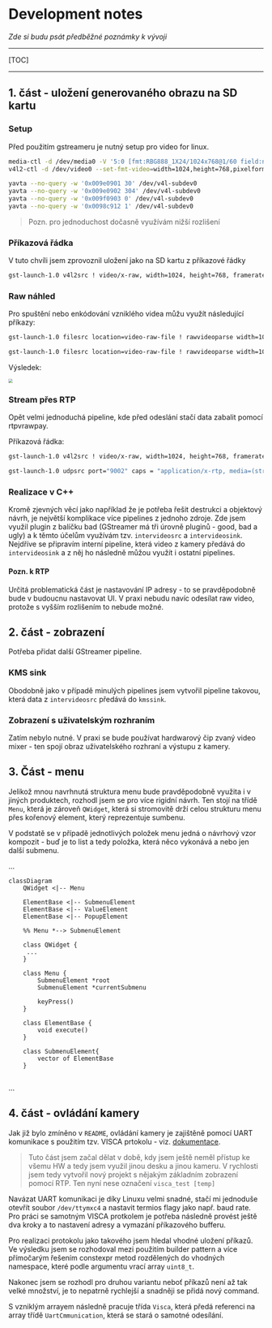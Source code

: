 # Development notes

*Zde si budu psát předběžné poznámky k vývoji*

---

[TOC]

---

## 1. část - uložení generovaného obrazu na SD kartu

### Setup

Před použitím gstreameru je nutný setup pro video for linux. 

```bash
media-ctl -d /dev/media0 -V '5:0 [fmt:RBG888_1X24/1024x768@1/60 field:none]'
v4l2-ctl -d /dev/video0 --set-fmt-video=width=1024,height=768,pixelformat='RGB3'

yavta --no-query -w '0x009e0901 30' /dev/v4l-subdev0
yavta --no-query -w '0x009e0902 304' /dev/v4l-subdev0
yavta --no-query -w '0x009f0903 0' /dev/v4l-subdev0
yavta --no-query -w '0x0098c912 1' /dev/v4l-subdev0
```

> Pozn. pro jednoduchost dočasně využívám nižší rozlišení

### Příkazová řádka

V tuto chvíli jsem zprovoznil uložení jako na SD kartu z příkazové řádky

```bash
gst-launch-1.0 v4l2src ! video/x-raw, width=1024, height=768, framerate=60/1, format=RGB !  filesink location=/media/sd-mmcblk1p2/video-raw-file
```

### Raw náhled

Pro spuštění nebo enkódování vzniklého videa můžu využít následující příkazy:

```bash
gst-launch-1.0 filesrc location=video-raw-file ! rawvideoparse width=1024 height=768 format=16 framerate=60/1 ! autovideoconvert ! autovideosink

gst-launch-1.0 filesrc location=video-raw-file ! rawvideoparse width=1024 height=768 format=16 framerate=60/1 ! autovideoconvert ! x264enc ! mp4mux ! filesink location=tpg.mp4
```

Výsledek:

<img src="README.assets/tpg.gif" style="zoom:50%;" />

### Stream přes RTP

Opět velmi jednoduchá pipeline, kde před odeslání stačí data zabalit pomocí rtpvrawpay.

Příkazová řádka:

```bash
gst-launch-1.0 v4l2src ! video/x-raw, width=1024, height=768, framerate=60/1, format=RGB ! rtpvrawpay ! udpsink port=9002 host=10.15.1.77

gst-launch-1.0 udpsrc port="9002" caps = "application/x-rtp, media=(string)video, width=(string)1024, framerate=(fraction)60/1, height=(string)768, format=(string)RGB" ! rtpvrawdepay ! videoconvert ! autovideosink
```

### Realizace v C++

Kromě zjevných věcí jako například že je potřeba řešit destrukci a objektový návrh, je největší komplikace více pipelines z jednoho zdroje. Zde jsem využil plugin z balíčku bad (GStreamer má tři úrovně pluginů - good, bad a ugly) a k těmto účelům využívám tzv. `intervideosrc` a `intervideosink`. Nejdříve se připravím interní pipeline, která video z kamery předává do `intervideosink` a z něj ho následně můžou využít i ostatní pipelines.

#### Pozn. k RTP

Určitá problematická část je nastavování IP adresy - to se pravděpodobně bude v budoucnu nastavovat UI.
V praxi nebudu navíc odesílat raw video, protože s vyšším rozlišením to nebude možné.

## 2. část - zobrazení

Potřeba přidat další GStreamer pipeline.

### KMS sink

Obodobně jako v případě minulých pipelines jsem vytvořil pipeline takovou, která data z `intervideosrc` předává do `kmssink`.

### Zobrazení s uživatelským rozhraním

Zatím nebylo nutné. V praxi se bude používat hardwarový čip zvaný video mixer - ten spojí obraz uživatelského rozhraní a výstupu z kamery.

## 3. Část - menu

Jelikož mnou navrhnutá struktura menu bude pravděpodobně využita i v jiných produktech, rozhodl jsem se pro více rigidní návrh. Ten stojí na třídě `Menu`, která je zároveň `QWidget`, která si stromovitě drží celou strukturu menu přes kořenový element, který reprezentuje sumbenu.

V podstatě se v případě jednotlivých položek menu jedná o návrhový vzor kompozit - buď je to list a tedy položka, která něco vykonává a nebo jen další submenu.

...

```mermaid
classDiagram
    QWidget <|-- Menu

    ElementBase <|-- SubmenuElement
    ElementBase <|-- ValueElement
    ElementBase <|-- PopupElement

	%% Menu *--> SubmenuElement

	class QWidget {
	 ...
	}
	
	class Menu {
		SubmenuElement *root
		SubmenuElement *currentSubmenu
		
		keyPress()
	}
	
	class ElementBase {
		void execute()
	}
	
    class SubmenuElement{
		vector of ElementBase
	}
	

```

...

## 4. část - ovládání kamery

Jak již bylo zmíněno v `README`, ovládání kamery je zajištěně pomocí UART komunikace s použitím tzv. VISCA prtokolu - viz. [dokumentace](https://www.sony.net/Products/CameraSystem/CA/BRC_X1000_BRC_H800/Technical_Document/C456100121.pdf).

> Tuto část jsem začal dělat v době, kdy jsem ještě neměl přístup ke všemu HW a tedy jsem využil jinou desku a jinou kameru. V rychlosti jsem tedy vytvořil nový projekt s nějakým základním zobrazení pomocí RTP. Ten nyní nese označení `visca_test [temp]`

Navázat UART komunikaci je díky Linuxu velmi snadné, stačí mi jednoduše otevřít soubor `/dev/ttymxc4` a nastavit termios flagy jako např. baud rate. Pro práci se samotným VISCA protkolem je potřeba následně provést ještě dva kroky a to nastavení adresy a vymazání příkazového bufferu.

Pro realizaci protokolu jako takového jsem hledal vhodné uložení příkazů. Ve výsledku jsem se rozhodoval mezi použitím builder pattern a více přímočarým řešením constexpr metod rozdělených do vhodných namespace, které podle argumentu vrací array `uint8_t`. 

Nakonec jsem se rozhodl pro druhou variantu neboť příkazů není až tak velké množství, je to nepatrně rychlejší a snadněji se přidá nový command.

S vzniklým arrayem následně pracuje třída `Visca`, která předá referenci na array třídě `UartCmmunication`, která se stará o samotné odesílání.
